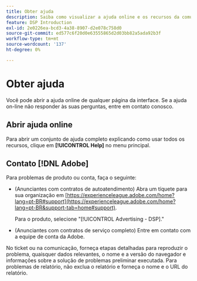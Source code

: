 ```yaml
---
title: Obter ajuda
description: Saiba como visualizar a ajuda online e os recursos da comunidade e como obter suporte técnico.
feature: DSP Introduction
exl-id: 2e0226ea-bcd3-4a38-8907-d2e078c758d0
source-git-commit: ed577c6f20d0e63555865d2d03bb82a5ada92b3f
workflow-type: tm+mt
source-wordcount: '137'
ht-degree: 0%

---
```


# Obter ajuda

Você pode abrir a ajuda online de qualquer página da interface. Se a ajuda on-line não responder às suas perguntas, entre em contato conosco.

## Abrir ajuda online

Para abrir um conjunto de ajuda completo explicando como usar todos os recursos, clique em **[!UICONTROL Help]** no menu principal.

<!--
## Ask the Adobe Advertising community

Look for answers to your questions in the [Adobe Advertising community forums](https://experienceleaguecommunities.adobe.com/t5/adobe-advertising/ct-p/adobe-advertising-cloud-community?profile.language=pt).
-->

## Contato [!DNL Adobe]

Para problemas de produto ou conta, faça o seguinte:

* (Anunciantes com contratos de autoatendimento) Abra um tíquete para sua organização em [https://experienceleague.adobe.com/home?lang=pt-BR#support](https://experienceleague.adobe.com/home?lang=pt-BR&support-tab=home#support).

  Para o produto, selecione &quot;[!UICONTROL Advertising - DSP].&quot;

* (Anunciantes com contratos de serviço completo) Entre em contato com a equipe de conta da Adobe.

No ticket ou na comunicação, forneça etapas detalhadas para reproduzir o problema, quaisquer dados relevantes, o nome e a versão do navegador e informações sobre a solução de problemas preliminar executada. Para problemas de relatório, não exclua o relatório e forneça o nome e o URL do relatório.

